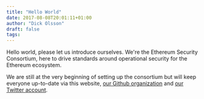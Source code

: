 ```yaml
---
title: "Hello World"
date: 2017-08-08T20:01:11+01:00
author: "Dick Olsson"
draft: false
tags:
---
```


Hello world, please let us introduce ourselves. We're the Ethereum Security Consortium, here to drive standards around
operational security for the Ethereum ecosystem.

We are still at the very beginning of setting up the consortium but will keep everyone up-to-date via this website,
[our Github organization](https://github.com/ethsecurity) and [our Twitter account](https://twitter.com/ethsecurity).
